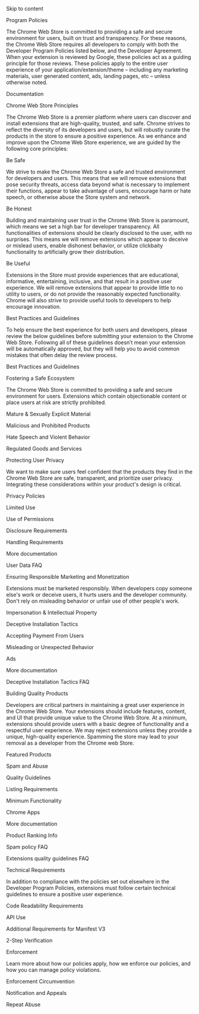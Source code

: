 Skip to content

Program Policies

The Chrome Web Store is committed to providing a safe and secure environment for users, built on trust and transparency. For these reasons, the Chrome Web Store requires all developers to comply with both the Developer Program Policies listed below, and the Developer Agreement. When your extension is reviewed by Google, these policies act as a guiding principle for those reviews. These policies apply to the entire user experience of your application/extension/theme – including any marketing materials, user generated content, ads, landing pages, etc – unless otherwise noted.

Documentation

Chrome Web Store Principles

The Chrome Web Store is a premier platform where users can discover and install extensions that are high-quality, trusted, and safe. Chrome strives to reflect the diversity of its developers and users, but will robustly curate the products in the store to ensure a positive experience. As we enhance and improve upon the Chrome Web Store experience, we are guided by the following core principles:

Be Safe

We strive to make the Chrome Web Store a safe and trusted environment for developers and users. This means that we will remove extensions that pose security threats, access data beyond what is necessary to implement their functions, appear to take advantage of users, encourage harm or hate speech, or otherwise abuse the Store system and network.

Be Honest

Building and maintaining user trust in the Chrome Web Store is paramount, which means we set a high bar for developer transparency. All functionalities of extensions should be clearly disclosed to the user, with no surprises. This means we will remove extensions which appear to deceive or mislead users, enable dishonest behavior, or utilize clickbaity functionality to artificially grow their distribution.

Be Useful

Extensions in the Store must provide experiences that are educational, informative, entertaining, inclusive, and that result in a positive user experience. We will remove extensions that appear to provide little to no utility to users, or do not provide the reasonably expected functionality. Chrome will also strive to provide useful tools to developers to help encourage innovation.

Best Practices and Guidelines

To help ensure the best experience for both users and developers, please review the below guidelines before submitting your extension to the Chrome Web Store. Following all of these guidelines doesn’t mean your extension will be automatically approved, but they will help you to avoid common mistakes that often delay the review process.

Best Practices and Guidelines

Fostering a Safe Ecosystem

The Chrome Web Store is committed to providing a safe and secure environment for users. Extensions which contain objectionable content or place users at risk are strictly prohibited.

Mature & Sexually Explicit Material

Malicious and Prohibited Products

Hate Speech and Violent Behavior

Regulated Goods and Services

Protecting User Privacy

We want to make sure users feel confident that the products they find in the Chrome Web Store are safe, transparent, and prioritize user privacy. Integrating these considerations within your product's design is critical.

Privacy Policies

Limited Use

Use of Permissions

Disclosure Requirements

Handling Requirements

More documentation

User Data FAQ

Ensuring Responsible Marketing and Monetization

Extensions must be marketed responsibly. When developers copy someone else's work or deceive users, it hurts users and the developer community. Don't rely on misleading behavior or unfair use of other people's work.

Impersonation & Intellectual Property

Deceptive Installation Tactics

Accepting Payment From Users

Misleading or Unexpected Behavior

Ads

More documentation

Deceptive Installation Tactics FAQ

Building Quality Products

Developers are critical partners in maintaining a great user experience in the Chrome Web Store. Your extensions should include features, content, and UI that provide unique value to the Chrome Web Store. At a minimum, extensions should provide users with a basic degree of functionality and a respectful user experience. We may reject extensions unless they provide a unique, high-quality experience. Spamming the store may lead to your removal as a developer from the Chrome web Store.

Featured Products

Spam and Abuse

Quality Guidelines

Listing Requirements

Minimum Functionality

Chrome Apps

More documentation

Product Ranking Info

Spam policy FAQ

Extensions quality guidelines FAQ

Technical Requirements

In addition to compliance with the policies set out elsewhere in the Developer Program Policies, extensions must follow certain technical guidelines to ensure a positive user experience.

Code Readability Requirements

API Use

Additional Requirements for Manifest V3

2-Step Verification

Enforcement

Learn more about how our policies apply, how we enforce our policies, and how you can manage policy violations.

Enforcement Circumvention

Notification and Appeals

Repeat Abuse